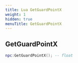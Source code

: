 ```yaml
---
title: Lua GetGuardPointX
weight: 1
hidden: true
menuTitle: GetGuardPointX
---
```

## GetGuardPointX
```lua
npc:GetGuardPointX(); -- float
```